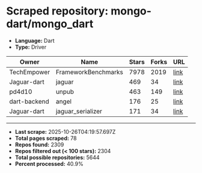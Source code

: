 # Scraped repository: mongo-dart/mongo_dart
* **Language:** Dart
* **Type:** Driver

| Owner | Name | Stars | Forks | URL |
|---|---|---|---|---|
| TechEmpower | FrameworkBenchmarks | 7978 | 2019 | [link](https://github.com/TechEmpower/FrameworkBenchmarks) |
| Jaguar-dart | jaguar | 469 | 34 | [link](https://github.com/Jaguar-dart/jaguar) |
| pd4d10 | unpub | 463 | 149 | [link](https://github.com/pd4d10/unpub) |
| dart-backend | angel | 176 | 25 | [link](https://github.com/dart-backend/angel) |
| Jaguar-dart | jaguar_serializer | 171 | 34 | [link](https://github.com/Jaguar-dart/jaguar_serializer) |

---
* **Last scrape:** 2025-10-26T04:19:57.697Z
* **Total pages scraped:** 78
* **Repos found:** 2309
* **Repos filtered out (< 100 stars):** 2304
* **Total possible repositories:** 5644
* **Percent processed:** 40.9%
